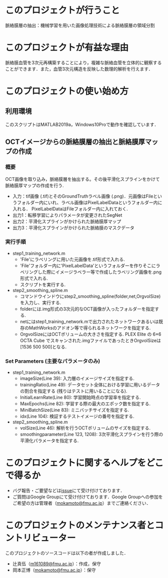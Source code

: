 # このプロジェクトが行うこと
脈絡膜層の抽出：機械学習を用いた画像処理技術による脈絡膜層の領域分割

# このプロジェクトが有益な理由
脈絡膜血管を3次元再構築することにより，複雑な脈絡血管を立体的に観察することができます．また，血管3次元構造を反映した数理的解析を行えます．

# このプロジェクトの使い始め方
## 利用環境
このスクリプトはMATLAB2019a，Windows10Proで動作を確認しています．

## OCTイメージからの脈絡膜層の抽出と脈絡膜厚マップの作成
### 概要
OCT画像を取り込み，脈絡膜層を抽出する。その後平滑化スプラインをかけて脈絡膜厚マップの作成を行う.
- 入力：tif画像 (.tif)とそのGroundTruthラベル画像 (.png)．元画像はFileというフォルダー内にいれ、ラベル画像はPixelLabelDataというフォルダー内に入れる．
PixelLabelDataはFileフォルダー内に入れておく.
- 出力1：転移学習によりパラメータが変更されたSegNet
- 出力2：平滑化スプラインがかけられた脈絡膜厚マップ
- 出力3：平滑化スプラインがかけられた脈絡膜のマスクデータ
### 実行手順 
- step1_training_network.m
	- 'File'にラベリングに用いた元画像を.tif形式で入れる.
	- 'File'フォルダー内に'PixelLabelData'というフォルダーを作りそこにラベリングした際にイメージラベラー等で作成したラベリング画像を.png形式で入れる.
	- スクリプトを実行する.
- step2_smoothing_spline.m
	- コマンドウインドウにstep2_smoothing_spline(folder,net,OrgvolSize)を入力し、実行する.
	- folderには.img形式の3次元的なOCT画像が入ったフォルダーを指定する.
	- netにはstep1_training_network.mで出力されたネットワークあるいは既存のMathWorksのアドオン等で得られるネットワークを指定する.
	- OrgvolSizeにはOCTボリュームの大きさを指定する. PLEX Elite の 6×6 OCTA Cube でスキャンされた.imgファイルであったときOrgvolSizeは[1536 500 500]となる.
### Set Parameters (主要なパラメータのみ)
- step1_training_network.m
	- imageSize(Line 39): 入力層のイメージサイズを指定する.
	- trainingRatio(Line 49): データセット全体における学習に用いるデータの割合を指定する (残りはテストに用いることになる). 
	- InitialLearnRate(Line 80): 学習開始時点の学習率を指定する.
	- MaxEpochs(Line 82): 学習する際の最大のエポック数を指定する.
	- MiniBatchSize(Line 83): ミニバッチサイズを指定する.
	- idx(Line 104): 検証するテストイメージの番号を指定する.
- step2_smoothing_spline.m
	- volSize(Line 46): 解析を行うOCTボリュームのサイズを指定する.
	- smoothingparameter(Line 123, 1208): 3次平滑化スプラインを行う際の平滑化パラメータを指定する. 

# このプロジェクトに関するヘルプをどこで得るか
* バグ報告・ご要望などは[issue](https://github.com/FmuOphthalOctChoroidBloodVessels/chroidsegmentation/issues)にて受け付けております．
* ご質問はGoogle Groupにて受け付けております．Google Groupへの参加をご希望の方は管理者（mokamoto@fmu.ac.jp）までご連絡ください．

# このプロジェクトのメンテナンス者とコントリビューター
このプロジェクトのソースコードは以下の者が作成しました．
- 辻真伍（m161089@fmu.ac.jp）：作成，保守
- 岡本正博（mokamoto@fmu.ac.jp）：保守









